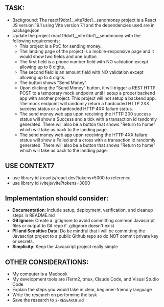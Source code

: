## TASK:
* Background: The react19dot1__vite7dot1__sendmoney project is a React JS version 19.1 using Vite version 7.1 and the dependencies used are in package.json
* Update the project react19dot1__vite7dot1__sendmoney with the following requirements:
    * This project is a PoC for sending money. 
    * The landing page of the project is a mobile-responsive page and it would show two fields and one button
    * The first field is a phone number field with NO validation except allowing up to 8 digits.
    * The second field is an amount field with NO validation except allowing up to 4 digits.
    * The button shows "Send Money".
    * Upon clicking the "Send Money" button, it will trigger a REST HTTP POST to a temporary mock endpoint until I setup a proper backend app with another project. This project will not setup a backend app. The mock endpoint will randomly return a hardcoded HTTP 2XX success status or a hardcoded HTTP 4XX failure status.
    * The send money web app upon receiving the HTTP 200 success status will show a Success and a tick with a transaction id randomly generated. There will also be a button that shows "Return to home" which will take us back to the landing page.
    * The send money web app upon receiving the HTTP 4XX failure status will show a Failed and a cross with a transaction id randomly generated. There will also be a button that shows "Return to home" which will take us back to the landing page.


## USE CONTEXT7
- use library id /reactjs/react.dev?tokens=5000 to reference
- use library id /vitejs/vite?tokens=3000 
<!-- - use library id /vercel/next-learn
- use library id /vercel/next.js 
- use library id /skolaczk/next-starter
- use library id nextjs.org/docs
- use library id /microsoft/playwright the Playwright MCP to automate end-to-end testing through Claude Code browser interaction capabilities
- use library id /microsoft/playwright-mcp the Playwright MCP to automate end-to-end testing through Claude Code browser interaction capabilities
- use library id /shadcn-ui/ui
- use library id /tailwindlabs/tailwindcss.com -->


## Implementation should consider:
- **Documentation**: Include setup, deployment, verification, and cleanup steps in README.md
- **Git Ignore**: Create a .gitignore to avoid committing common Javascript files or output to Git repo if .gitignore doesn't exist
- **PII and Sensitive Data**: Do be mindful that I will be committing the Javascript project to a public Github repo so do NOT commit private key or secrets.
- **Simplicity**: Keep the Javascript project really simple

## OTHER CONSIDERATIONS:
- My computer is a Macbook
- My development tools are iTerm2, tmux, Claude Code, and Visual Studio Code
- Explain the steps you would take in clear, beginner-friendly language
- Write the research on performing the task
- Save the research to `2-RESEARCH.md`